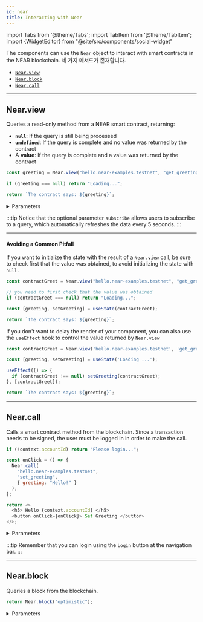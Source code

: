 ```yaml
---
id: near
title: Interacting with Near
---
```


import Tabs from '@theme/Tabs';
import TabItem from '@theme/TabItem';
import {WidgetEditor} from "@site/src/components/social-widget"

The components can use the `Near` object to interact with smart contracts in the NEAR blockchain. 세 가지 메서드가 존재합니다.

- [`Near.view`](#nearview)
- [`Near.block`](#nearblock)
- [`Near.call`](#nearcall)

---

## Near.view
Queries a read-only method from a NEAR smart contract, returning:
- **`null`**: If the query is still being processed
- **`undefined`**: If the query is complete and no value was returned by the contract
- A **value**: If the query is complete and a value was returned by the contract

<WidgetEditor>

```js
const greeting = Near.view("hello.near-examples.testnet", "get_greeting", {});

if (greeting === null) return "Loading...";

return `The contract says: ${greeting}`;
```

</WidgetEditor>

<details markdown="1">
<summary> Parameters </summary>

| 매개변수               | 필수 여부     | 자료형     | 설명                                                                  |
| ------------------ | --------- | ------- | ------------------------------------------------------------------- |
| `contractName`     | **필수 여부** | 문자열     | 스마트 컨트랙트의 이름                                                        |
| `methodName`       | **필수**    | 문자열     | 호출할 메서드 이름                                                          |
| `args`             | _선택사항_    | 객체 인스턴스 | 메서드에 전달할 인수                                                         |
| `blockId/finality` | _선택사항_    | 문자열     | 블록 ID 또는 트랜잭션의 완결성                                                  |
| `subscribe`        | _선택사항_    | 부울      | 이 기능을 통해 사용자는 쿼리에 가입할 수 있으며, 이를 통해 5초마다 모든 가입자의 데이터가 자동으로 새로 고쳐집니다. |

</details>

:::tip
Notice that the optional parameter `subscribe` allows users to subscribe to a query, which automatically refreshes the data every 5 seconds.
:::

<hr class="subsection" />

#### Avoiding a Common Pitfall

If you want to initialize the state with the result of a `Near.view` call, be sure to check first that the value was obtained, to avoid initializing the state with `null`.

<WidgetEditor>

```js
const contractGreet = Near.view("hello.near-examples.testnet", "get_greeting", {});

// you need to first check that the value was obtained
if (contractGreet === null) return "Loading...";

const [greeting, setGreeting] = useState(contractGreet);

return `The contract says: ${greeting}`;
```

</WidgetEditor>

If you don't want to delay the render of your component, you can also use the `useEffect` hook to control the value returned by `Near.view`

<WidgetEditor>

```js
const contractGreet = Near.view('hello.near-examples.testnet', 'get_greeting');

const [greeting, setGreeting] = useState('Loading ...');

useEffect(() => {
  if (contractGreet !== null) setGreeting(contractGreet);
}, [contractGreet]);

return `The contract says: ${greeting}`;
```

</WidgetEditor>

---

## Near.call

Calls a smart contract method from the blockchain. Since a transaction needs to be signed, the user must be logged in in order to make the call.

<WidgetEditor>

```js
if (!context.accountId) return "Please login...";

const onClick = () => {
  Near.call(
    "hello.near-examples.testnet",
    "set_greeting",
    { greeting: "Hello!" }
  );
};

return <>
  <h5> Hello {context.accountId} </h5>
  <button onClick={onClick}> Set Greeting </button>
</>;
```
</WidgetEditor>

<details markdown="1">
<summary> Parameters </summary>

| 매개변수           | required     | 자료형             | 설명                                       |
| -------------- | ------------ | --------------- | ---------------------------------------- |
| `contractName` | **required** | string          | 호출할 스마트 컨트랙트의 이름                         |
| `methodName`   | **필수**       | string          | 스마트 컨트랙트에서 호출할 메서드 이름                    |
| `args`         | _optional_   | object instance | 스마트 컨트랙트 메서드에 객체 인스턴스의 형태로 전달할 인자        |
| `gas`          | _optional_   | 문자열 / 숫자        | 트랜잭션에 사용되는 가스의 최대 양 (기본 300Tg)           |
| `deposit`      | _선택사항_       | 문자열 / 숫자        | 호출에 보증금으로 첨부되는 NEAR 토큰의 양 (yoctoNEAR 단위) |

</details>

:::tip
Remember that you can login using the `Login` button at the navigation bar.
:::

---

## Near.block

Queries a block from the blockchain.

<WidgetEditor height="40px">

```js
return Near.block("optimistic");
```

</WidgetEditor>

<details markdown="1">
<summary> Parameters </summary>

| param                   | required   | type | description                                                                   |
| ----------------------- | ---------- | ---- | ----------------------------------------------------------------------------- |
| `blockHeightOrFinality` | _optional_ | 모두   | 블록체인 쿼리에 사용할 블록 높이 또는 완결성 수준(원하는 블록 높이 또는 다음 문자열 중 하나: `optimistic`, `final`) |

- 원하는 블록 높이: 양의 정수로 표현되는 쿼리할 특정 블록의 높이
- `optimistic`: Uses the latest block recorded on the node that responded to your query (< 1 second delay)
- `final`: 네트워크 내 노드의 66% 이상에서 검증된 블록(약 2초)

</details>